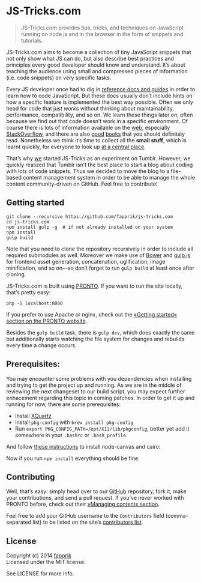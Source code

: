 # JS-Tricks.com

> JS-Tricks.com provides tips, tricks, and techniques on JavaScript running on node.js and in the browser in the form of snippets and tutorials.

JS-Tricks.com aims to become a collection of tiny JavaScript snippets that not only show what JS can do, but also describe best practices and principles every good developer should know and understand. It’s about teaching the audience using small and compressed pieces of information (i.e. code snippets) on very specific tasks. 

Every JS developer once had to dig in [reference docs and guides](https://developer.mozilla.org/en/docs/Web/JavaScript) in order to learn how to code JavaScript. But these docs usually don’t include hints on how a specific feature is implemented the best way possible. Often we only head for code that just *works* without thinking about maintainability, performance, compatibility, and so on. We learn these things later on, often because we find out that code doesn’t work in a specific environment. Of course there is lots of information available on the [web](http://google.com/), especially [StackOverflow](http://stackoverflow.com/questions/tagged/javascript), and there are also [good](http://amzn.com/0596517742) [books](http://amzn.com/0596809484) that you should definitely read. Nonetheless we think it’s time to collect all the **small stuff**, which is learnt quickly, for everyone to look up [at a central place](http://js-tricks.com/).

That’s why [we](http://fapprik.com/) started JS-Tricks as an experiment on Tumblr. However, we quickly realized that Tumblr isn’t the best place to start a blog about coding with lots of code snippets. Thus we decided to move the blog to a file-based content management system in order to be able to manage the whole content community-driven on GitHub. Feel free to contribute!

## Getting started

	git clone --recursive https://github.com/fapprik/js-tricks.com
	cd js-tricks.com
	npm install gulp -g  # if not already installed on your system
	npm install
	gulp build

Note that you need to clone the repository recursively in order to include all required submodules as well. Moreover we make use of [Bower](http://bower.io/) and [gulp.js](http://gulpjs.com/) for frontend asset generation, concatenation, uglification, image minification, and so on—so don’t forget to run `gulp build` at least once after cloning.

JS-Tricks.com is built using [PRONTO](http://prontocms.com/). If you want to run the site locally, that’s pretty easy:

    php -S localhost:8080

If you prefer to use Apache or nginx, check out the [»Getting started« section on the PRONTO website](http://prontocms.com/docs/getting-started).

Besides the `gulp build` task, there is `gulp dev`, which does exactly the same but additionally starts watching the file system for changes and rebuilds every time a change occurs.

## Prerequisites:

You may encounter some problems with you dependencies when installing and trying to get the project up and running. As we are in the middle of reviewing the next changeset to our build script, you may expect further enhacement regarding this topic in coming patches. In order to get it up and running for now, there are some prerequisites:

* Install [XQuartz](http://xquartz.macosforge.org/landing/)
* Install ``pkg-config`` with ``brew install pkg-config``
* Run ``export PKG_CONFIG_PATH=/opt/X11/lib/pkgconfig``, better yet add it somewhere in your ``.bashrc`` or ``.bash_profile``.

And follow [these instructions](https://github.com/Automattic/node-canvas/wiki/Installation---OSX#installing-cairo) to install node-canvas and cairo:

Now if you run  ``npm install`` everything should be fine.

## Contributing

Well, that’s easy: simply head over to our [GitHub](https://github.com/fapprik/js-tricks.com) repository, fork it, make your contributions, and send a pull request. If you’ve never worked with PRONTO before, check out their [»Managing content« section](http://prontocms.com/docs/managing-content).

Feel free to add your GitHub username to the `Contributors` field (comma-separated list) to be listed on the site’s [contributors list](http://js-tricks.com/contributors).

## License

Copyright (c) 2014 [fapprik](http://fapprik.com/)  
Licensed under the MIT license.

See LICENSE for more info.
